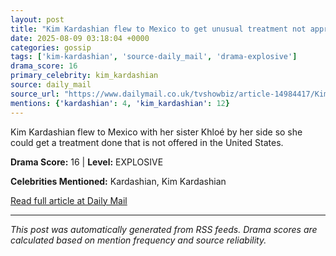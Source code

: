 ```yaml
---
layout: post
title: "Kim Kardashian flew to Mexico to get unusual treatment not approved in the US as she shares scary photos from the operating room""
date: 2025-08-09 03:18:04 +0000
categories: gossip
tags: ['kim-kardashian', 'source-daily_mail', 'drama-explosive']
drama_score: 16
primary_celebrity: kim_kardashian
source: daily_mail
source_url: "https://www.dailymail.co.uk/tvshowbiz/article-14984417/Kim-Kardashian-flew-Mexico-unusual-treatment-not-approved-US-shares-photos-operating-room.html?ns_mchannel=rss&ito=1490&ns_campaign=1490""
mentions: {'kardashian': 4, 'kim_kardashian': 12}
---
```


Kim Kardashian flew to Mexico with her sister Khloé by her side so she could get a treatment done that is not offered in the United States.

**Drama Score:** 16 | **Level:** EXPLOSIVE

**Celebrities Mentioned:** Kardashian, Kim Kardashian

[Read full article at Daily Mail](https://www.dailymail.co.uk/tvshowbiz/article-14984417/Kim-Kardashian-flew-Mexico-unusual-treatment-not-approved-US-shares-photos-operating-room.html?ns_mchannel=rss&ito=1490&ns_campaign=1490)

---
*This post was automatically generated from RSS feeds. Drama scores are calculated based on mention frequency and source reliability.*
